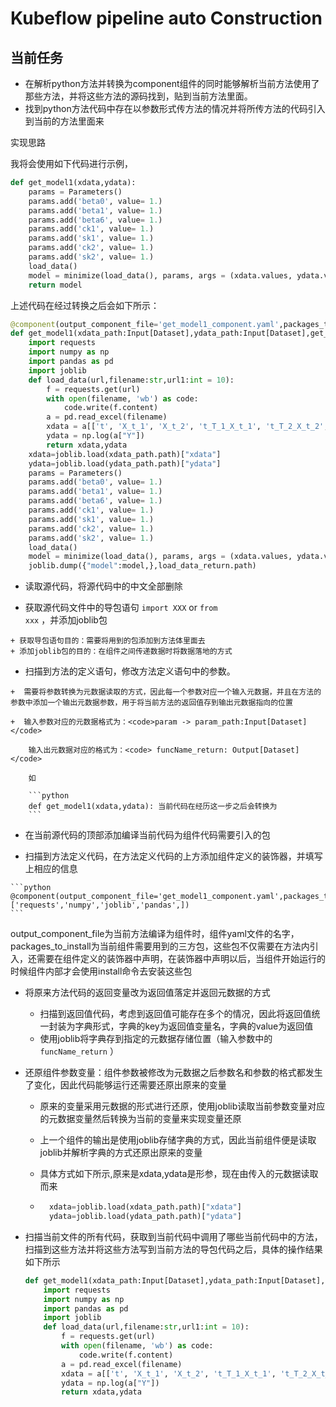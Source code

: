 # Kubeflow pipeline auto Construction



## 当前任务

+ 在解析python方法并转换为component组件的同时能够解析当前方法使用了那些方法，并将这些方法的源码找到，贴到当前方法里面。
+ 找到python方法代码中存在以参数形式传方法的情况并将所传方法的代码引入到当前的方法里面来



实现思路

我将会使用如下代码进行示例，

```python
def get_model1(xdata,ydata):
    params = Parameters()
    params.add('beta0', value= 1.)
    params.add('beta1', value= 1.)
    params.add('beta6', value= 1.)
    params.add('ck1', value= 1.)
    params.add('sk1', value= 1.)
    params.add('ck2', value= 1.)
    params.add('sk2', value= 1.)
    load_data()
    model = minimize(load_data(), params, args = (xdata.values, ydata.values))
    return model
```

上述代码在经过转换之后会如下所示：

```python
@component(output_component_file='get_model1_component.yaml',packages_to_install=['requests','numpy','joblib','pandas',])
def get_model1(xdata_path:Input[Dataset],ydata_path:Input[Dataset],get_model1_return: Output[Dataset]):
    import requests
    import numpy as np
    import pandas as pd
    import joblib
    def load_data(url,filename:str,url1:int = 10):
        f = requests.get(url)
        with open(filename, 'wb') as code:
            code.write(f.content)
        a = pd.read_excel(filename)
        xdata = a[['t', 'X_t_1', 'X_t_2', 't_T_1_X_t_1', 't_T_2_X_t_2', 'H_t','ck1', 'sk1', 'ck2', 'sk2']]
        ydata = np.log(a["Y"])
        return xdata,ydata
    xdata=joblib.load(xdata_path.path)["xdata"]
    ydata=joblib.load(ydata_path.path)["ydata"]
    params = Parameters()
    params.add('beta0', value= 1.)
    params.add('beta1', value= 1.)
    params.add('beta6', value= 1.)
    params.add('ck1', value= 1.)
    params.add('sk1', value= 1.)
    params.add('ck2', value= 1.)
    params.add('sk2', value= 1.)
    load_data()
    model = minimize(load_data(), params, args = (xdata.values, ydata.values))
    joblib.dump({"model":model,},load_data_return.path)
```

  +  读取源代码，将源代码中的中文全部删除

  +  获取源代码文件中的导包语句 <code>import XXX</code> or <code>from xxx</code> ，并添加joblib包

	+ 获取导包语句目的：需要将用到的包添加到方法体里面去
	+ 添加joblib包的目的：在组件之间传递数据时将数据落地的方式

  +  扫描到方法的定义语句，修改方法定义语句中的参数。

	+  需要将参数转换为元数据读取的方式，因此每一个参数对应一个输入元数据，并且在方法的参数中添加一个输出元数据参数，用于将当前方法的返回值存到输出元数据指向的位置

	+  输入参数对应的元数据格式为：<code>param -> param_path:Input[Dataset]</code>

		输入出元数据对应的格式为：<code> funcName_return: Output[Dataset]</code>

		如

		```python
		def get_model1(xdata,ydata): 当前代码在经历这一步之后会转换为
		```

  +  在当前源代码的顶部添加编译当前代码为组件代码需要引入的包

  +  扫描到方法定义代码，在方法定义代码的上方添加组件定义的装饰器，并填写上相应的信息

	```python
	@component(output_component_file='get_model1_component.yaml',packages_to_install=['requests','numpy','joblib','pandas',])
	```

​			output_component_file为当前方法编译为组件时，组件yaml文件的名字，packages_to_install为当前组件需要用到的三方包，这些包不仅需要在方法内引入，还需要在组件定义的装饰器中声明，在装饰器中声明以后，当组件开始运行的时候组件内部才会使用install命令去安装这些包

+ 将原来方法代码的返回变量改为返回值落定并返回元数据的方式
	+ 扫描到返回值代码，考虑到返回值可能存在多个的情况，因此将返回值统一封装为字典形式，字典的key为返回值变量名，字典的value为返回值
	+ 使用joblib将字典存到指定的元数据存储位置（输入参数中的<code>funcName_return</code> ）

+ 还原组件参数变量：组件参数被修改为元数据之后参数名和参数的格式都发生了变化，因此代码能够运行还需要还原出原来的变量

	+ 原来的变量采用元数据的形式进行还原，使用joblib读取当前参数变量对应的元数据变量然后转换为当前的变量来实现变量还原

	+ 上一个组件的输出是使用joblib存储字典的方式，因此当前组件便是读取joblib并解析字典的方式还原出原来的变量

	+ 具体方式如下所示,原来是xdata,ydata是形参，现在由传入的元数据读取而来

	+ ```python
		xdata=joblib.load(xdata_path.path)["xdata"]
		ydata=joblib.load(ydata_path.path)["ydata"]
		```

+ 扫描当前文件的所有代码，获取到当前代码中调用了哪些当前代码中的方法，扫描到这些方法并将这些方法写到当前方法的导包代码之后，具体的操作结果如下所示

	```python
	def get_model1(xdata_path:Input[Dataset],ydata_path:Input[Dataset],get_model1_return: Output[Dataset]):
	    import requests
	    import numpy as np
	    import pandas as pd
	    import joblib
	    def load_data(url,filename:str,url1:int = 10):
	        f = requests.get(url)
	        with open(filename, 'wb') as code:
	            code.write(f.content)
	        a = pd.read_excel(filename)
	        xdata = a[['t', 'X_t_1', 'X_t_2', 't_T_1_X_t_1', 't_T_2_X_t_2', 'H_t','ck1', 'sk1', 'ck2', 'sk2']]
	        ydata = np.log(a["Y"])
	        return xdata,ydata
	```

	

	  
